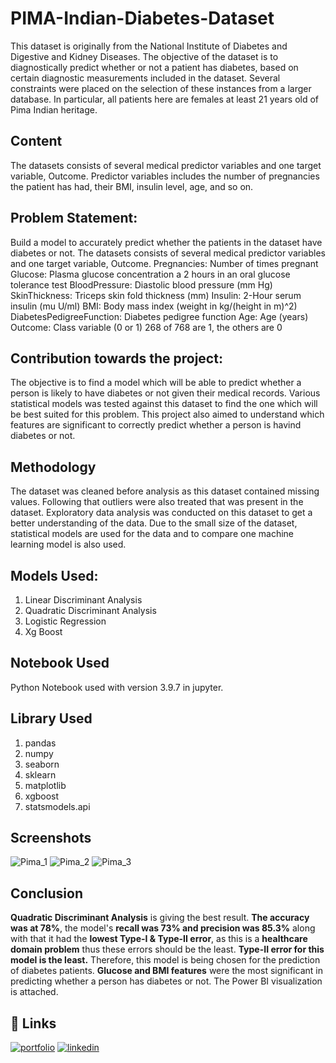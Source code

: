
# PIMA-Indian-Diabetes-Dataset

This dataset is originally from the National Institute of Diabetes and Digestive and Kidney Diseases. The objective of the dataset is to diagnostically predict whether or not a patient has diabetes, based on certain diagnostic measurements included in the dataset. Several constraints were placed on the selection of these instances from a larger database. In particular, all patients here are females at least 21 years old of Pima Indian heritage.
## Content
The datasets consists of several medical predictor variables and one target variable, Outcome. Predictor variables includes the number of pregnancies the patient has had, their BMI, insulin level, age, and so on.
## Problem Statement:
Build a model to accurately predict whether the patients in the dataset have diabetes or not. The datasets consists of several medical predictor variables and one target variable, Outcome. Pregnancies: Number of times pregnant Glucose: Plasma glucose concentration a 2 hours in an oral glucose tolerance test BloodPressure: Diastolic blood pressure (mm Hg) SkinThickness: Triceps skin fold thickness (mm) Insulin: 2-Hour serum insulin (mu U/ml) BMI: Body mass index (weight in kg/(height in m)^2) DiabetesPedigreeFunction: Diabetes pedigree function Age: Age (years) Outcome: Class variable (0 or 1) 268 of 768 are 1, the others are 0
## Contribution towards the project:
The objective is to find a model which will be able to predict whether a person is likely to have diabetes or not given their medical records. Various statistical models was tested against this dataset to find the one which will be best suited for this problem. This project also aimed to understand which features are significant to correctly predict whether a person is havind diabetes or not. 
## Methodology
The dataset was cleaned before analysis as this dataset contained missing values. Following that outliers were also treated that was present in the dataset. 
Exploratory data analysis was conducted on this dataset to get a better understanding of the data. Due to the small size of the dataset, statistical models are used for the data and to compare one machine learning model is also used. 
## Models Used:
1) Linear Discriminant Analysis
2) Quadratic Discriminant Analysis
3) Logistic Regression
4) Xg Boost
## Notebook Used
Python Notebook used with version 3.9.7 in jupyter.
## Library Used
1) pandas
2) numpy
3) seaborn
4) sklearn
5) matplotlib
6) xgboost
7) statsmodels.api

## Screenshots
![Pima_1](https://user-images.githubusercontent.com/70154122/175788579-5eea41db-6946-4dd9-b82d-e41cbe946333.jpg)
![Pima_2](https://user-images.githubusercontent.com/70154122/175788592-95f4b388-06df-47d0-ad4a-f76f92e3ff51.jpg)
![Pima_3](https://user-images.githubusercontent.com/70154122/175788595-8ad5fd99-a29c-43e2-8c5f-9c1908b51d19.jpg)


## Conclusion
**Quadratic Discriminant Analysis** is giving the best result. **The accuracy was at 78%**, the model's **recall was 73% and precision was 85.3%** along with that it had the **lowest Type-I & Type-II error**, as this is a **healthcare domain problem** thus these errors should be the least. **Type-II error for this model is the least.** Therefore, this model is being chosen for the prediction of diabetes patients. **Glucose and BMI features** were the most significant in predicting whether a person has diabetes or not.
The Power BI visualization is attached.

## 🔗 Links
[![portfolio](https://img.shields.io/badge/my_portfolio-000?style=for-the-badge&logo=ko-fi&logoColor=white)](https://github.com/joyb05)
[![linkedin](https://img.shields.io/badge/linkedin-0A66C2?style=for-the-badge&logo=linkedin&logoColor=white)](https://www.linkedin.com/in/joy-bhowmick-37269b80/)




